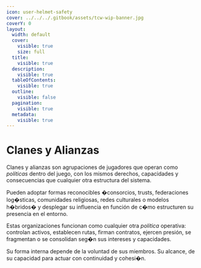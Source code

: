 ```yaml
---
icon: user-helmet-safety
cover: ../../../.gitbook/assets/tcw-wip-banner.jpg
coverY: 0
layout:
  width: default
  cover:
    visible: true
    size: full
  title:
    visible: true
  description:
    visible: true
  tableOfContents:
    visible: true
  outline:
    visible: false
  pagination:
    visible: true
  metadata:
    visible: true
---
```


# Clanes y Alianzas

Clanes y alianzas son agrupaciones de jugadores que operan como _políticas_ dentro del juego, con los mismos derechos, capacidades y consecuencias que cualquier otra estructura del sistema.

Pueden adoptar formas reconocibles �consorcios, trusts, federaciones log�sticas, comunidades religiosas, redes culturales o modelos h�bridos� y desplegar su influencia en función de c�mo estructuren su presencia en el entorno.

Estas organizaciones funcionan como cualquier otra _política_ operativa: controlan activos, establecen rutas, firman contratos, ejercen presión, se fragmentan o se consolidan seg�n sus intereses y capacidades.

Su forma interna depende de la voluntad de sus miembros. Su alcance, de su capacidad para actuar con continuidad y cohesi�n.

